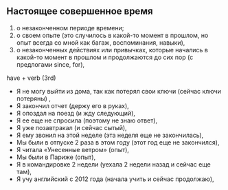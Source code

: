 ## Настоящее совершенное время 

1) о незаконченном периоде времени;
2) о своем опыте (это случилось в какой-то момент в прошлом, но опыт всегда со мной как багаж, воспоминания, навыки),
3) о незаконченных действиях или привычках, которые начались в какой-то момент в прошлом и продолжаются до сих пор (с предлогами since, for),


have + verb (3rd)

* Я не могу выйти из дома, так как потерял свои ключи (сейчас ключи потеряны) ,
* Я закончил отчет (держу его в руках),
* Я опоздал на поезд (и жду следующий),
* Я ее еще не спросила (поэтому не знаю ответ),
* Я уже позавтракал (и сейчас сытый),
* Я ему звонил на этой неделе (эта неделя еще не закончилась),
* Мы были в отпуске 2 раза в этом году (этот год еще не закончился),
* Я читала «Унесенные ветром» (опыт),
* Мы были в Париже (опыт),
* Я в командировке 2 недели (уехала 2 недели назад и сейчас еще там),
* Я учу английский с 2012 года (начала учить и сейчас продолжаю),
